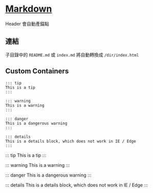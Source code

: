 # [Markdown](https://vuepress.vuejs.org/guide/markdown.html)

Header 會自動產錨點

## 連結

子目錄中的 `README.md` 或 `index.md` 將自動轉換成 `/dir/index.html`

## Custom Containers

```
::: tip
This is a tip
:::

::: warning
This is a warning
:::

::: danger
This is a dangerous warning
:::

::: details
This is a details block, which does not work in IE / Edge
:::
```

::: tip
This is a tip
:::

::: warning
This is a warning
:::

::: danger
This is a dangerous warning
:::

::: details
This is a details block, which does not work in IE / Edge
:::

